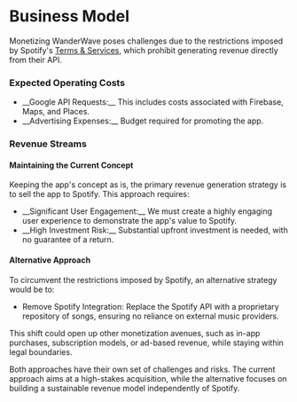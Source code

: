 # Business Model

Monetizing WanderWave poses challenges due to the restrictions imposed by Spotify's [Terms & Services](https://developer.spotify.com/policy), which prohibit generating revenue directly from their API.

### Expected Operating Costs
<ul>
  <li>__Google API Requests:__ This includes costs associated with Firebase, Maps, and Places.</li>
  <li>__Advertising Expenses:__ Budget required for promoting the app.</li>
</ul>

### Revenue Streams

#### Maintaining the Current Concept
Keeping the app's concept as is, the primary revenue generation strategy is to sell the app to Spotify. This approach requires:

<ul>
  <li>__Significant User Engagement:__ We must create a highly engaging user experience to demonstrate the app's value to Spotify.</li>
  <li>__High Investment Risk:__ Substantial upfront investment is needed, with no guarantee of a return.</li>
</ul>

#### Alternative Approach
To circumvent the restrictions imposed by Spotify, an alternative strategy would be to:

<ul>
  <li>Remove Spotify Integration: Replace the Spotify API with a proprietary repository of songs, ensuring no reliance on external music providers.</li>
</ul>
  
This shift could open up other monetization avenues, such as in-app purchases, subscription models, or ad-based revenue, while staying within legal boundaries.

Both approaches have their own set of challenges and risks. The current approach aims at a high-stakes acquisition, while the alternative focuses on building a sustainable revenue model independently of Spotify.

